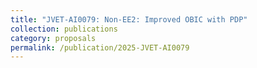 ```yaml
---
title: "JVET-AI0079: Non-EE2: Improved OBIC with PDP"
collection: publications
category: proposals
permalink: /publication/2025-JVET-AI0079
---
```

